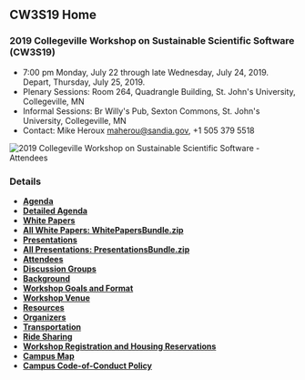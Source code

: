 
## CW3S19 Home

### 2019 Collegeville Workshop on Sustainable Scientific Software (CW3S19)

- 7:00 pm Monday, July 22 through late Wednesday, July 24, 2019.  Depart, Thursday, July 25, 2019.
- Plenary Sessions: Room 264, Quadrangle Building, St. John's University, Collegeville, MN
- Informal Sessions: Br Willy's Pub, Sexton Commons, St. John's University, Collegeville, MN
- Contact: Mike Heroux <maherou@sandia.gov>, +1 505 379 5518

![2019 Collegeville Workshop on Sustainable Scientific Software - Attendees](CW3S19-Attendees.jpg "2019 Collegeville Workshop on Sustainable Scientific Software - Attendees")

### Details
- [**Agenda**](Agenda.md)
- [**Detailed Agenda**](CW3S19-Agenda.pdf)
- [**White Papers**](WorkshopResources/WhitePapers/WhitePaperList.md)
- [**All White Papers: WhitePapersBundle.zip**](WorkshopResources/WhitePapersBundle.zip)
- [**Presentations**](WorkshopResources/Presentations/PresentationList.md)
- [**All Presentations: PresentationsBundle.zip**](WorkshopResources/PresentationsBundle.zip)
- [**Attendees**](Attendees.md)
- [**Discussion Groups**](DiscussionGroups.md)
- [**Background**](Background.md)
- [**Workshop Goals and Format**](GoalsFormat.md)
- [**Workshop Venue**](Venue.md)
- [**Resources**](Resources.md)
- [**Organizers**](Organizers.md)
- [**Transportation**](Transportation.md)
- [**Ride Sharing**](Ride_sharing.md)
- [**Workshop Registration and Housing Reservations**](Registration.md)
- [**Campus Map**](SJU-Campus-Map.pdf)
- [**Campus Code-of-Conduct Policy**](https://www.csbsju.edu/joint-student-development/title-ix)
